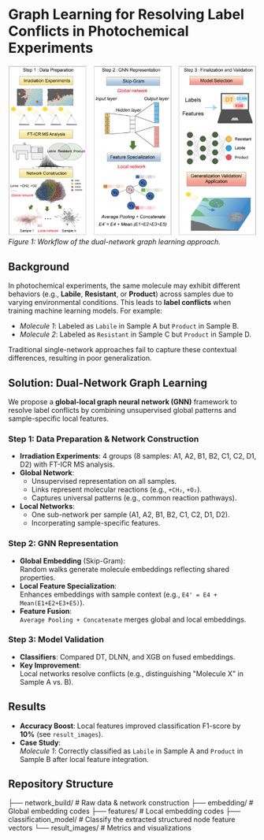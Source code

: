 # Graph Learning for Resolving Label Conflicts in Photochemical Experiments

![Methodology Overview](图学习.jpg)  
*Figure 1: Workflow of the dual-network graph learning approach.*

## Background
In photochemical experiments, the same molecule may exhibit different behaviors (e.g., **Labile**, **Resistant**, or **Product**) across samples due to varying environmental conditions. This leads to **label conflicts** when training machine learning models. For example:
- *Molecule 1*: Labeled as `Labile` in Sample A but `Product` in Sample B.
- *Molecule 2*: Labeled as `Resistant` in Sample C but `Product` in Sample D.

Traditional single-network approaches fail to capture these contextual differences, resulting in poor generalization.

## Solution: Dual-Network Graph Learning
We propose a **global-local graph neural network (GNN)** framework to resolve label conflicts by combining unsupervised global patterns and sample-specific local features.

### Step 1: Data Preparation & Network Construction
- **Irradiation Experiments**: 4 groups (8 samples: A1, A2, B1, B2, C1, C2, D1, D2) with FT-ICR MS analysis.
- **Global Network**: 
  - Unsupervised representation on all samples.
  - Links represent molecular reactions (e.g., `+CH₂`, `+O₂`).
  - Captures universal patterns (e.g., common reaction pathways).
- **Local Networks**: 
  - One sub-network per sample (A1, A2, B1, B2, C1, C2, D1, D2).
  - Incorperating sample-specific features.

### Step 2: GNN Representation
- **Global Embedding** (Skip-Gram):  
  Random walks generate molecule embeddings reflecting shared properties.
- **Local Feature Specialization**:  
  Enhances embeddings with sample context (e.g., `E4' = E4 + Mean(E1+E2+E3+E5)`).
- **Feature Fusion**:  
  `Average Pooling + Concatenate` merges global and local embeddings.

### Step 3: Model Validation
- **Classifiers**: Compared DT, DLNN, and XGB on fused embeddings.
- **Key Improvement**:  
  Local networks resolve conflicts (e.g., distinguishing "Molecule X" in Sample A vs. B).

## Results
- **Accuracy Boost**: Local features improved classification F1-score by **10%** (see `result_images`).
- **Case Study**:  
  *Molecule 1*: Correctly classified as `Labile` in Sample A and `Product` in Sample B after local feature integration.

## Repository Structure
├── network_build/ # Raw data & network construction
├── embedding/ # Global embedding codes
├── features/ # Local embedding codes
├── classification_model/ # Classify the extracted structured node feature vectors
└── result_images/ # Metrics and visualizations

